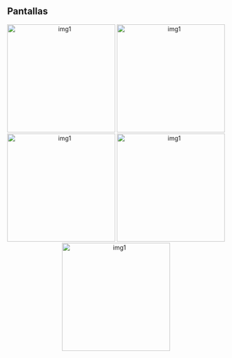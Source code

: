 ## Pantallas
<div align="center">
  <img src="https://github.com/JmanuelJ/Resources-Myrepos/blob/main/Countries/1724384487292.jpg" height="250" alt="img1"  />
  <img src="https://github.com/JmanuelJ/Resources-Myrepos/blob/main/Countries/1724384487323.jpg" height="250" alt="img1"  />
  <img src="https://github.com/JmanuelJ/Resources-Myrepos/blob/main/Countries/1724384487351.jpg" height="250" alt="img1"  />
  <img src="https://github.com/JmanuelJ/Resources-Myrepos/blob/main/Countries/1724384487379.jpg" height="250" alt="img1"  />
  <img src="https://github.com/JmanuelJ/Resources-Myrepos/blob/main/Countries/1724384487406.jpg" height="250" alt="img1"  />
</div>
